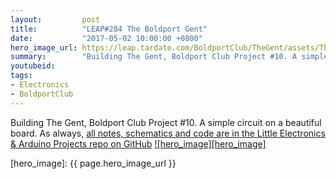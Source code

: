 ```yaml
---
layout:         post
title:          "LEAP#284 The Boldport Gent"
date:           "2017-05-02 10:00:00 +0800"
hero_image_url: https://leap.tardate.com/BoldportClub/TheGent/assets/TheGent_build.jpg
summary:        "Building The Gent, Boldport Club Project #10. A simple circuit on a beautiful board"
youtubeid:
tags:
- Electronics
- BoldportClub
---
```


Building The Gent, Boldport Club Project #10. A simple circuit on a beautiful board.
As always, [all notes, schematics and code are in the Little Electronics & Arduino Projects repo on GitHub][project]
[![hero_image][hero_image]][project]

[leap]: https://leap.tardate.com
[project]: https://github.com/tardate/LittleArduinoProjects/tree/master/BoldportClub/TheGent
[hero_image]: {{ page.hero_image_url }}
